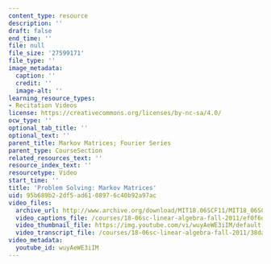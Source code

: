 ```yaml
---
content_type: resource
description: ''
draft: false
end_time: ''
file: null
file_size: '27599171'
file_type: ''
image_metadata:
  caption: ''
  credit: ''
  image-alt: ''
learning_resource_types:
- Recitation Videos
license: https://creativecommons.org/licenses/by-nc-sa/4.0/
ocw_type: ''
optional_tab_title: ''
optional_text: ''
parent_title: Markov Matrices; Fourier Series
parent_type: CourseSection
related_resources_text: ''
resource_index_text: ''
resourcetype: Video
start_time: ''
title: 'Problem Solving: Markov Matrices'
uid: 95b689b2-2df5-ad61-0897-6c40b92a97ac
video_files:
  archive_url: http://www.archive.org/download/MIT18.06SCF11/MIT18_06SC_110706_D2_300k.mp4
  video_captions_file: /courses/18-06sc-linear-algebra-fall-2011/ef0f6d2021355c5eb4a69dfec8979288_wuyAeWE3iIM.vtt
  video_thumbnail_file: https://img.youtube.com/vi/wuyAeWE3iIM/default.jpg
  video_transcript_file: /courses/18-06sc-linear-algebra-fall-2011/38dac0802ac9da6da8f11d68371a8dc9_wuyAeWE3iIM.pdf
video_metadata:
  youtube_id: wuyAeWE3iIM
---
```

